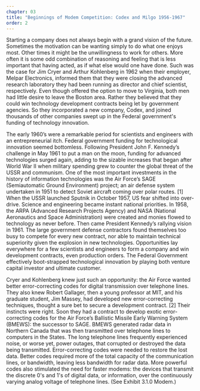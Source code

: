 ```yaml
---
chapter: 03
title: "Beginnings of Modem Competition: Codex and Milgo 1956-1967"
order: 2
---
```


Starting a company does not always begin with a grand vision of the future. Sometimes the motivation can be wanting simply to do what one enjoys most. Other times it might be the unwillingness to work for others. More often it is some odd combination of reasoning and feeling that is less important that having acted, as if what else would one have done. Such was the case for Jim Cryer and Arthur Kohlenberg in 1962 when their employer, Melpar Electronics, informed them that they were closing the advanced research laboratory they had been running as director and chief scientist, respectively. Even though offered the option to move to Virginia, both men had little desire to leave the Boston area. Rather they believed that they could win technology development contracts being let by government agencies. So they incorporated a new company, Codex, and joined thousands of other companies swept up in the Federal government's funding of technology innovation.

The early 1960’s were a remarkable period for scientists and engineers with an entrepreneurial itch. Federal government funding for technological innovation seemed bottomless. Following President John F. Kennedy’s challenge in May 1961 to put a man on the moon, funding for advanced technologies surged again, adding to the sizable increases that began after World War II when military spending grew to counter the global threat of the USSR and communism. One of the most important investments in the history of information technologies was the Air Force’s SAGE (Semiautomatic Ground Environment) project; an air defense system undertaken in 1951 to detect Soviet aircraft coming over polar routes. [1] When the USSR launched Sputnik in October 1957, US fear shifted into over-drive. Science and engineering became instant national priorities. In 1958, the ARPA (Advanced Research Projects Agency) and NASA (National Aeronautics and Space Administration) were created and monies flowed to technology as never before. Then came President Kennedy’s rallying vision in 1961. The large government defense contractors found themselves too busy to compete for every new contract, nor able to maintain technical superiority given the explosion in new technologies. Opportunities lay everywhere for a few scientists and engineers to form a company and win development contracts, even production orders. The Federal Government effectively boot-strapped technological innovation by playing both venture capital investor and ultimate customer.

Cryer and Kohlenberg knew just such an opportunity: the Air Force wanted better error-correcting codes for digital transmission over telephone lines. They also knew Robert Gallager, then a young professor at MIT, and his graduate student, Jim Massey, had developed new error-correcting techniques, thought a sure bet to secure a development contract. [2] Their instincts were right. Soon they had a contract to develop exotic error-correcting codes for the Air Force’s Ballistic Missile Early Warning System (BMEWS): the successor to SAGE. BMEWS generated radar data in Northern Canada that was then transmitted over telephone lines to computers in the States. The long telephone lines frequently experienced noise, or worse yet, power outages, that corrupted or destroyed the data being transmitted. Error-correcting codes were needed to restore the lost data. Better codes required more of the total capacity of the communication lines, or bandwidth, leaving less bandwidth for radar data. More powerful codes also stimulated the need for faster modems: the devices that transmit the discrete 0's and 1's of digital data, or information, over the continuously varying analog voltage of telephone lines. (See Exhibit 3.1.0 Modem.)

